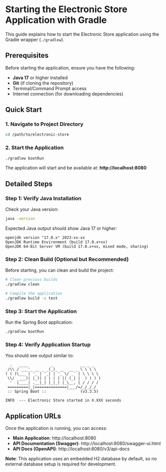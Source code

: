 # Starting the Electronic Store Application with Gradle

This guide explains how to start the Electronic Store application using the Gradle wrapper (`./gradlew`).

## Prerequisites

Before starting the application, ensure you have the following:

- **Java 17** or higher installed
- **Git** (if cloning the repository)
- Terminal/Command Prompt access
- Internet connection (for downloading dependencies)

## Quick Start

### 1. Navigate to Project Directory

```bash
cd /path/to/electronic-store
```

### 2. Start the Application

```bash
./gradlew bootRun
```

The application will start and be available at: **http://localhost:8080**

## Detailed Steps

### Step 1: Verify Java Installation

Check your Java version:

```bash
java -version
```

Expected Java output should show Java 17 or higher:
```
openjdk version "17.0.x" 2023-xx-xx
OpenJDK Runtime Environment (build 17.0.x+xx)
OpenJDK 64-Bit Server VM (build 17.0.x+xx, mixed mode, sharing)
```

### Step 2: Clean Build (Optional but Recommended)

Before starting, you can clean and build the project:

```bash
# Clean previous builds
./gradlew clean

# Compile the application
./gradlew build -x test
```

### Step 3: Start the Application

Run the Spring Boot application:

```bash
./gradlew bootRun
```

### Step 4: Verify Application Startup

You should see output similar to:

```
  .   ____          _            __ _ _
 /\\ / ___'_ __ _ _(_)_ __  __ _ \ \ \ \
( ( )\___ | '_ | '_| | '_ \/ _` | \ \ \ \
 \\/  ___)| |_)| | | | | || (_| |  ) ) ) )
  '  |____| .__|_| |_|_| |_\__, | / / / /
 =========|_|==============|___/=/_/_/_/
 :: Spring Boot ::               (v3.3.5)

INFO  --- Electronic Store started in X.XXX seconds
```


## Application URLs

Once the application is running, you can access:

- **Main Application**: http://localhost:8080
- **API Documentation (Swagger)**: http://localhost:8080/swagger-ui.html
- **API Docs (OpenAPI)**: http://localhost:8080/v3/api-docs

**Note**: This application uses an embedded H2 database by default, so no external database setup is required for development.
